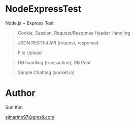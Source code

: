 # NodeExpressTest
Node.js + Express Test
> Cookie, Session, Request/Response Header Handling

> JSON RESTful API (request, response)

> File Upload

> DB handling (transaction), DB Pool

> Simple Chatting (socket.io)


# Author
Sun Kim

sjmarine97@gmail.com
